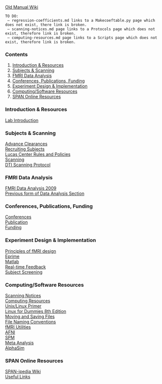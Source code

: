 [Old Manual Wiki](https://web.stanford.edu/group/spanlab/cgi-bin/wiki/index.php?title=Lab_Manual)

```
TO DO:
 – regression-coefficients.md links to a Makecoeftable.py page which does not exist, there link is broken.
 – scanning-notices.md page links to a Protocols page which does not exist, therefore link is broken.
 – computing-resources.md page links to a Scripts page which does not exist, therefore link is broken.
```

### Contents
1. [Introduction & Resources](#introduction)
2. [Subjects & Scanning](#subjects-scanning)
3. [FMRI Data Analysis](#data-analysis)
4. [Conferences, Publications, Funding](#conf-pub-fund)
5. [Experiment Design & Implementation](#exp-design)
6. [Computing/Software Resources](#computing/software)
7. [SPAN Online Resources](#online-resources)

<a name="introduction"></a>
### Introduction & Resources
[Lab Introduction](introduction-and-resources/lab-introduction.md)

<a name="subjects-scanning"></a>
### Subjects & Scanning
[Advance Clearances](subjects-and-scanning/advance-clearances.md)\
[Recruiting Subjects](subjects-and-scanning/recruiting-subjects.md)\
[Lucas Center Rules and Policies](subjects-and-scanning/lucas-center-rules-policies.md)\
[Scanning](subjects-and-scanning/scanning.md)\
[DTI Scanning Protocol](subjects-and-scanning/dti-scanning-protocol.md)

<a name="data-analysis"></a>
### FMRI Data Analysis
[FMRI Data Analysis 2009](fmri-data-analysis/fmri-data-analysis-2009.md)\
[Previous form of Data Analysis Section]()

<a name="conf-pub-fund"></a>
### Conferences, Publications, Funding
[Conferences]()\
[Publication](conferences-publications-funding/publication.md)\
[Funding]()

<a name="exp-design"></a>
### Experiment Design & Implementation
[Principles of fMRI design]()\
[Eprime](fmri-data-analysis/general-program-guides/eprime.md)\
[Matlab]()\
[Real-time Feedback]()\
[Subject Screening]()

<a name="computing/software"></a>
### Computing/Software Resources
[Scanning Notices](computing-software-resources/scanning-notices.md)\
[Computing Resources](computing-software-resources/computing-resources.md)\
[Unix/Linux Primer](computing-software-resources/unix-linux-primer.md)\
[Linux for Dummies 8th Edition](computing-software-resources/linux-for-dummies.md)\
[Moving and Saving Files]()\
[File Naming Conventions]()\
[fMRI Utilities]()\
[AFNI]()\
[SPM]()\
[Meta Analysis]()\
[AlphaSim]()

<a name="online-resources"></a>
### SPAN Online Resources
[SPAN-ipedia Wiki]()\
[Useful Links]()
